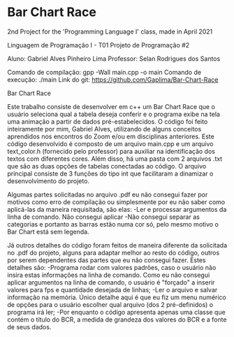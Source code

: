 # Bar Chart Race
 2nd Project for the 'Programming Language I' class, made in April 2021

Linguagem de Programação I - T01
Projeto de Programação #2

Aluno: Gabriel Alves Pinheiro Lima
Professor: Selan Rodrigues dos Santos

Comando de compilação: gpp -Wall main.cpp -o main
Comando de execução: ./main
Link do git: https://github.com/Gaplima/Bar-Chart-Race

Bar Chart Race

   Este trabalho consiste de desenvolver em c++ um Bar Chart Race que o usuário seleciona qual a tabela deseja conferir e o programa exibe na tela uma animação a partir de dados pré-estabelecidos.
   O código foi feito inteiramente por mim, Gabriel Alves, utilizando de alguns conceitos aprendidos nos encontros do Zoom e/ou em disciplinas anteriores. Este código desenvolvido é composto de um arquivo main.cpp e um arquivo text_color.h (fornecido pelo professor) para auxiliar na identificação dos textos com diferentes cores. Além disso, há uma pasta com 2 arquivos .txt que são as duas opções de tabelas conectadas ao código. O arquivo principal consiste de  3 funções do tipo int que facilitaram a dinamizar o desenvolvimento do projeto.

   Algumas partes solicitadas no arquivo .pdf eu não consegui fazer por motivos como erro de compilação ou simplesmente por eu não saber como aplicá-las da maneira requisitada, são elas:
   -Ler e processar argumentos da linha de comando. Não consegui aplicar
   -Não consegui separar as categorias e portanto as barras estão numa cor só, pelo mesmo motivo o Bar Chart está sem legenda.

   Já outros detalhes do código foram feitos de maneira diferente da solicitada no .pdf do projeto, alguns para adaptar melhor ao resto do código, outros por serem dependentes das partes que eu não consegui fazer. Estes detalhes são:
   -Programa rodar com valores padrões, caso o usuário não insira estas informações na linha de comando. Como eu não consegui aplicar argumentos na linha de comando, o usuário é "forçado" a inserir valores para fps e quantidade desejada de linhas;
   -Ler o arquivo e salvar informação na memória. Único detalhe aqui é que eu fiz um menu numérico de opções para o usuário escolher qual arquivo (dos 2 pré-definidos) o programa irá ler;
   -Por enquanto o código apresenta apenas uma classe que contém o título do BCR, a medida de grandeza dos valores do BCR e a fonte de seus dados.
